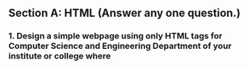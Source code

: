 ## Section A: HTML (Answer any one question.)
### 1. Design a simple webpage using only HTML tags for Computer Science and Engineering Department of your institute or college where <head><title>, <body> and divisional tags like <div>, <span>, <table> should be used as needed. (Using HTMLS is recommended).
### 2 Using text links design a simple website to navigate between different pages (minimum two pages and one page must contain an image link and another page contain 2x3 table)